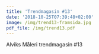 ```yaml
---
title: 'Trendmagasin #13'
date: '2018-10-25T07:39:48+02:00'
image: /img/trend13-framsida.jpg
pdf_file: /img/trend13.pdf
---
```

Alviks Måleri trendmagasin #13
